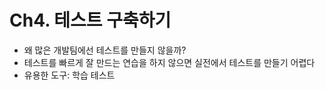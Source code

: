 # Ch4. 테스트 구축하기 

- 왜 많은 개발팀에선 테스트를 만들지 않을까?
- 테스트를 빠르게 잘 만드는 연습을 하지 않으면 실전에서 테스트를 만들기 어렵다
- 유용한 도구: 학습 테스트
